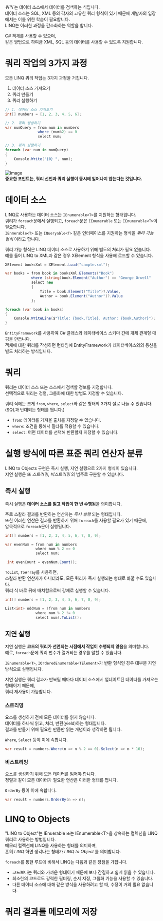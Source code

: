_쿼리_ 는 데이터 소스에서 데이터를 검색하는 식입니다.     
데이터 소스는 SQL, XML 등의 각자의 고유한 쿼리 형식이 있기 때문에 개발자의 입장에서는 이를 위한 학습이 필요합니다.    
LINQ는 이러한 과정을 간소화하는 역할을 합니다.     

C# 객체를 사용할 수 있으며,     
같은 방법으로 하여금 XML, SQL 등의 데이터를 사용할 수 있도록 지원합니다.

# 쿼리 작업의 3가지 과정
모든 LINQ 쿼리 작업는 3가지 과정을 거칩니다.       

1. 데이터 소스 가져오기
2. 쿼리 만들기
3. 쿼리 실행하기

```cs
// 1. 데이터 소스 가져오기
int[] numbers = [1, 2, 3, 4, 5, 6];

// 2. 쿼리 생성하기
var numQuery = from num in numbers
               where (num%2) == 0
               select num;

// 3. 쿼리 실행하기
foreach (var num in numQuery)
{
    Console.Write("{0} ", num);
}
```

![image](https://github.com/user-attachments/assets/9ea73bf4-daba-4f8e-84d6-690a4a375fe1)       
**중요한 포인트는, 쿼리 선언과 쿼리 실행이 동시에 일어나지 않는다는 것입니다.**

# 데이터 소스
LINQ로 사용하는 데이터 소스는 `IEnumerable<T>`를 지원하는 형태입니다.      
쿼리가 `foreach`문에서 실행되고, `foreach`문은 `IEnumerable` 또는 `IEnumerable<T>`이 필요합니다.      
`IEnmerable<T>` 또는 `IQueryable<T>` 같은 인터페이스를 지원하는 형식을 _쿼리 가능 형식_ 이라고 합니다.      

쿼리 가능 형식은 LINQ 데이터 소스로 사용하기 위해 별도의 처리가 필요 없습니다.     
예를 들어 LINQ to XML과 같은 경우 XElement 형식을 사용해 로드할 수 있습니다.
```cs
XElement booksXml = XElement.Load("sample.xml");

var books = from book in booksXml.Elements("Book")
            where (string)book.Element("Author") == "George Orwell"
            select new
            {
                Title = book.Element("Title")?.Value,
                Author = book.Element("Author")?.Value
            };

foreach (var book in books)
{
    Console.WriteLine($"Title: {book.Title}, Author: {book.Author}");
}
```

`EntityFramework`를 사용하여 C# 클래스와 데이터베이스 스키마 간에 개체 관계형 매핑을 만듭니다.     
객체에 대한 쿼리를 작성하면 런타임에 EntityFramework가 데이터베이스와의 통신을 별도 처리하는 방식입니다.    

# 쿼리
쿼리는 데이터 소스 또는 소스에서 검색할 정보를 지정합니다.       
선택적으로 쿼리는 정렬, 그룹화에 대한 방법도 지정할 수 있습니다.      

쿼리 식에는 크게 `from`, `where`, `select`와 같은 형태의 3가지 절로 나눌 수 있습니다.    
(SQL과 반대되는 형태를 띕니다.)      
- `from`: 데이터를 가져올 출처를 지정할 수 있습니다.
- `where`: 조건을 통해서 필터를 적용할 수 있습니다.
- `select`: 어떤 데이터를 선택해 반환할지 지정할 수 있습니다.

# 실행 방식에 따른 표준 쿼리 연산자 분류
LINQ to Objects 구현은 즉시 실행, 지연 실행으로 2가지 형식이 있습니다.     
지연 실행은 또 _스트리밍_, _비스트리밍_ 의 범주로 구분할 수 있습니다.    

## 즉시 실행
즉시 실행은 **데이터 소스를 읽고 작업이 한 번 수행됨**을 의미합니다.    

주로 스칼라 결과를 반환하는 연산자는 _즉시 실행_ 되는 형태입니다.    
또한 이러한 연산은 결과를 반환하기 위해 `foreach`를 사용할 필요가 있기 때문에,     
암묵적으로 `foreach`문이 실행됩니다.    
```cs
int[] numbers = [1, 2, 3, 4, 5, 6, 7, 8, 9];

var evenNum = from num in numbers
              where num % 2 == 0
              select num;

 int evenCount = evenNum.Count();
```

`ToList`, `ToArray`를 사용하면,      
스칼라 반환 연산자가 아니더라도, 모든 쿼리가 즉시 실행되는 형태로 바꿀 수도 있습니다.    
쿼리 식 바로 뒤에 배치함으로써 강제로 실행할 수 있습니다.    
```cs
int[] numbers = [1, 2, 3, 4, 5, 6, 7, 8, 9];

List<int> oddNum = (from num in numbers
              where num % 2 != 0
              select num).ToList();
```

## 지연 실행
지연 실행은 **코드의 쿼리가 선언되는 시점에서 작업이 수행되지 않음**을 의미합니다.    
예로, `foreach`문에 쿼리 변수가 열거되는 경우를 말할 수 있습니다.    

`IEnumerable<T>`, `IOrderedEnumerable<TElement>`가 반환 형식인 경우 대부분 지연 방식으로 실행됩니다.    

지연 실행은 쿼리 결과가 반복될 때마다 데이터 소스에서 업데이트된 데이터를 가져오는 형태이기 때문에,      
쿼리 재사용이 가능합니다.    

### 스트리밍
요소를 생성하기 전에 모든 데이터를 읽지 않습니다.     
데이터를 하나씩 읽고, 처리, 반환(yield)하는 형태입니다.    
결과를 만들기 위해 필요한 만큼만 읽는 개념이라 생각하면 됩니다.     

`Where`, `Select` 등이 이에 속합니다.  
```cs
var result = numbers.Where(n => n % 2 == 0).Select(n => n * 10);
```
### 비스트리밍
요소를 생성하기 위해 모든 데이터를 읽어야 합니다.     
정렬과 같이 모든 데이터가 필요한 연산은 이러한 형태를 띕니다.    

`OrderBy` 등이 이에 속합니다.    
```cs
var result = numbers.OrderBy(n => n);
```

# LINQ to Objects
"LINQ to Object"는 IEnuerable 또는 IEnumerable\<T\>을 상속하는 컬렉션을 LINQ 쿼리로 사용하는 방법입니다.     
메모리 컬렉션에 LINQ를 사용하는 형태를 의미하며,     
흔히 _LINQ_ 하면 생각나는 형태가 _LINQ to Object_ 를 의미합니다.    

`foreach`를 통한 루프에 비해서 LINQ는 다음과 같은 장점을 가집니다.     
- 코드보다는 쿼리와 가까운 형태이기 때문에 보다 간결하고 쉽게 읽을 수 있습니다.
- 최소한의 코드로도 강력한 필터링, 순서 지정, 그룹화 기능을 사용할 수 있습니다.
- 다른 데이터 소스에 대해 같은 방식을 사용하려고 할 때, 수정이 거의 필요 없습니다.

# 쿼리 결과를 메모리에 저장
